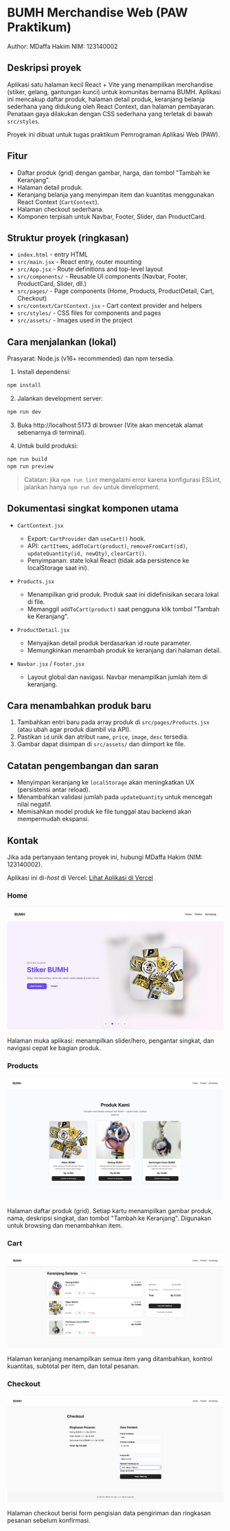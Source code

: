 # BUMH Merchandise Web (PAW Praktikum)

Author: MDaffa Hakim
NIM: 123140002

## Deskripsi proyek

Aplikasi satu halaman kecil React + Vite yang menampilkan merchandise (stiker, gelang, gantungan kunci) untuk komunitas bernama BUMH. Aplikasi ini mencakup daftar produk, halaman detail produk, keranjang belanja sederhana yang didukung oleh React Context, dan halaman pembayaran. Penataan gaya dilakukan dengan CSS sederhana yang terletak di bawah `src/styles`.

Proyek ini dibuat untuk tugas praktikum Pemrograman Aplikasi Web (PAW).

## Fitur

- Daftar produk (grid) dengan gambar, harga, dan tombol "Tambah ke Keranjang".
- Halaman detail produk.
- Keranjang belanja yang menyimpan item dan kuantitas menggunakan React Context (`CartContext`).
- Halaman checkout sederhana.
- Komponen terpisah untuk Navbar, Footer, Slider, dan ProductCard.

## Struktur proyek (ringkasan)

- `index.html` - entry HTML
- `src/main.jsx` - React entry, router mounting
- `src/App.jsx` - Route definitions and top-level layout
- `src/components/` - Reusable UI components (Navbar, Footer, ProductCard, Slider, dll.)
- `src/pages/` - Page components (Home, Products, ProductDetail, Cart, Checkout)
- `src/context/CartContext.jsx` - Cart context provider and helpers
- `src/styles/` - CSS files for components and pages
- `src/assets/` - Images used in the project

## Cara menjalankan (lokal)

Prasyarat: Node.js (v16+ recommended) dan npm tersedia.

1. Install dependensi:

```bash
npm install
```

2. Jalankan development server:

```bash
npm run dev
```

3. Buka http://localhost:5173 di browser (Vite akan mencetak alamat sebenarnya di terminal).

4. Untuk build produksi:

```bash
npm run build
npm run preview
```

> Catatan: jika `npm run lint` mengalami error karena konfigurasi ESLint, jalankan hanya `npm run dev` untuk development.

## Dokumentasi singkat komponen utama

- `CartContext.jsx`
	- Export: `CartProvider` dan `useCart()` hook.
	- API: `cartItems`, `addToCart(product)`, `removeFromCart(id)`, `updateQuantity(id, newQty)`, `clearCart()`.
	- Penyimpanan: state lokal React (tidak ada persistence ke localStorage saat ini).

- `Products.jsx`
	- Menampilkan grid produk. Produk saat ini didefinisikan secara lokal di file.
	- Memanggil `addToCart(product)` saat pengguna klik tombol "Tambah ke Keranjang".

- `ProductDetail.jsx`
	- Menyajikan detail produk berdasarkan id route parameter.
	- Memungkinkan menambah produk ke keranjang dari halaman detail.

- `Navbar.jsx` / `Footer.jsx`
	- Layout global dan navigasi. Navbar menampilkan jumlah item di keranjang.

## Cara menambahkan produk baru

1. Tambahkan entri baru pada array produk di `src/pages/Products.jsx` (atau ubah agar produk diambil via API).
2. Pastikan `id` unik dan atribut `name`, `price`, `image`, `desc` tersedia.
3. Gambar dapat disimpan di `src/assets/` dan diimport ke file.

## Catatan pengembangan dan saran

- Menyimpan keranjang ke `localStorage` akan meningkatkan UX (persistensi antar reload).
- Menambahkan validasi jumlah pada `updateQuantity` untuk mencegah nilai negatif.
- Memisahkan model produk ke file tunggal atau backend akan mempermudah ekspansi.

## Kontak

Jika ada pertanyaan tentang proyek ini, hubungi MDaffa Hakim (NIM: 123140002).

Aplikasi ini di-*host* di Vercel: [Lihat Aplikasi di Vercel](https://pemrograman-web-itera-123140002.vercel.app/products)

### Home
![Home](docs/screenshots/home.png)

Halaman muka aplikasi: menampilkan slider/hero, pengantar singkat, dan navigasi cepat ke bagian produk.

### Products
![Products](docs/screenshots/products.png)

Halaman daftar produk (grid). Setiap kartu menampilkan gambar produk, nama, deskripsi singkat, dan tombol "Tambah ke Keranjang". Digunakan untuk browsing dan menambahkan item.


### Cart
![Cart](docs/screenshots/cart.png)

Halaman keranjang menampilkan semua item yang ditambahkan, kontrol kuantitas, subtotal per item, dan total pesanan.

### Checkout
![Checkout](docs/screenshots/checkout.png)

Halaman checkout berisi form pengisian data pengiriman dan ringkasan pesanan sebelum konfirmasi.



